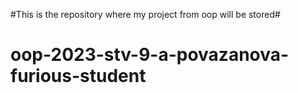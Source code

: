 #This is the repository where my project from oop will be stored#
# oop-2023-stv-9-a-povazanova-furious-student
